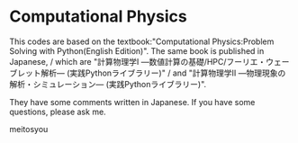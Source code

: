 # Computational Physics

This codes are based on the textbook:"Computational Physics:Problem Solving with Python(English Edition)".
The same book is published in Japanese, /
which are "計算物理学I ―数値計算の基礎/HPC/フーリエ・ウェーブレット解析― (実践Pythonライブラリー)" /
and "計算物理学II ―物理現象の解析・シミュレーション― (実践Pythonライブラリー)".

They have some comments written in Japanese.
If you have some questions, please ask me.

meitosyou
